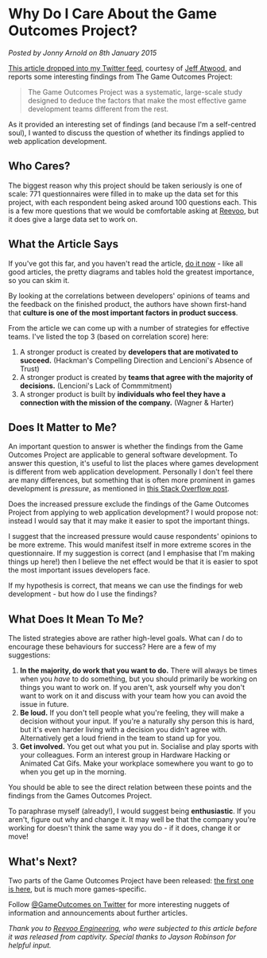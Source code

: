 # Why Do I Care About the Game Outcomes Project?
<!--- software,productivity -->
*Posted by Jonny Arnold on 8th January 2015*

[This article dropped into my Twitter feed](http://gamasutra.com/blogs/PaulTozour/20150106/233254/The_Game_Outcomes_Project_Part_2_Building_Effective_Teams.php), courtesy of [Jeff Atwood](https://twitter.com/codinghorror), and reports some interesting findings from The Game Outcomes Project:

> The Game Outcomes Project was a systematic, large-scale study designed to deduce the factors that make the most effective game development teams different from the rest.
 
As it provided an interesting set of findings (and because I'm a self-centred soul), I wanted to discuss the question of whether its findings applied to web application development.

## Who Cares?

The biggest reason why this project should be taken seriously is one of scale: 771 questionnaires were filled in to make up the data set for this project, with each respondent being asked around 100 questions each. This is a few more questions that we would be comfortable asking at [Reevoo](http://www.reevoo.com), but it does give a large data set to work on.

## What the Article Says

If you've got this far, and you haven't read the article, [do it now](http://gamasutra.com/blogs/PaulTozour/20150106/233254/The_Game_Outcomes_Project_Part_2_Building_Effective_Teams.php) - like all good articles, the pretty diagrams and tables hold the greatest importance, so you can skim it.

By looking at the correlations between developers' opinions of teams and the feedback on the finished product, the authors have shown first-hand that **culture is one of the most important factors in product success**.

From the article we can come up with a number of strategies for effective teams. I've listed the top 3 (based on correlation score) here:

1. A stronger product is created by **developers that are motivated to succeed.** (Hackman's Compelling Direction and Lencioni's Absence of Trust)
2. A stronger product is created by **teams that agree with the majority of decisions.** (Lencioni's Lack of Commmitment)
3. A stronger product is built by **individuals who feel they have a connection with the mission of the company.** (Wagner & Harter)

## Does It Matter to Me?

An important question to answer is whether the findings from the Game Outcomes Project are applicable to general software development. To answer this question, it's useful to list the places where games development is different from web application development. Personally I don't feel there are many differences, but something that is often more prominent in games development is *pressure*, as mentioned in [this Stack Overflow post](http://programmers.stackexchange.com/questions/56249/if-it-was-for-you-to-chose-game-development-vs-application-development-which-wi).

Does the increased pressure exclude the findings of the Game Outcomes Project from applying to web application development? I would propose not: instead I would say that it may make it easier to spot the important things. 

I suggest that the increased pressure would cause respondents' opinions to be more extreme. This would manifest itself in more extreme scores in the questionnaire. If my suggestion is correct (and I emphasise that I'm making things up here!) then I believe the net effect would be that it is easier to spot the most important issues developers face.

If my hypothesis is correct, that means we can use the findings for web development - but how do I use the findings?

## What Does It Mean To Me?

The listed strategies above are rather high-level goals. What can *I* do to encourage these behaviours for success? Here are a few of my suggestions:

1. **In the majority, do work that you want to do.** There will always be times when you *have* to do something, but you should primarily be working on things you want to work on. If you aren't, ask yourself why you don't want to work on it and discuss with your team how you can avoid the issue in future.
2. **Be loud.** If you don't tell people what you're feeling, they will make a decision without your input. If you're a naturally shy person this is hard, but it's even harder living with a decision you didn't agree with. Alternatively get a loud friend in the team to stand up for you.
3. **Get involved.** You get out what you put in. Socialise and play sports with your colleagues. Form an interest group in Hardware Hacking or Animated Cat Gifs. Make your workplace somewhere you want to go to when you get up in the morning.

You should be able to see the direct relation between these points and the findings from the Games Outcomes Project.

To paraphrase myself (already!), I would suggest being **enthusiastic**. If you aren't, figure out why and change it. It may well be that the company you're working for doesn't think the same way you do - if it does, change it or move!

## What's Next?

Two parts of the Game Outcomes Project have been released: [the first one is here](http://gamasutra.com/blogs/PaulTozour/20141216/232023/The_Game_Outcomes_Project_Part_1_The_Best_and_the_Rest.php), but is much more games-specific.

Follow [@GameOutcomes on Twitter](https://twitter.com/GameOutcomes) for more interesting nuggets of information and announcements about further articles.

*Thank you to [Reevoo Engineering](http://reevoo.github.io), who were subjected to this article before it was released from captivity. Special thanks to Jayson Robinson for helpful input.*
